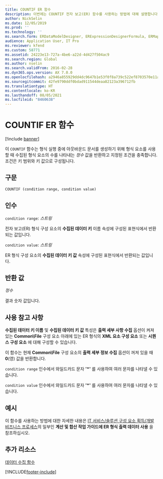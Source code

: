 ```yaml
---
title: COUNTIF ER 함수
description: 이번에는 COUNTIF 전자 보고(ER) 함수를 사용하는 방법에 대해 설명합니다.
author: NickSelin
ms.date: 12/05/2019
ms.prod: ''
ms.technology: ''
ms.search.form: ERDataModelDesigner, ERExpressionDesignerFormula, ERMappedFormatDesigner, ERModelMappingDesigner
audience: Application User, IT Pro
ms.reviewer: kfend
ms.custom: 58771
ms.assetid: 24223e13-727a-4be6-a22d-4d427f504ac9
ms.search.region: Global
ms.author: nselin
ms.search.validFrom: 2016-02-28
ms.dyn365.ops.version: AX 7.0.0
ms.openlocfilehash: a2946a855929dd4dc9647b1e53f0f8a739c522ef8703570e11a4b43636be77dd
ms.sourcegitcommit: 42fe9790ddf0bdad911544deaa82123a396712fb
ms.translationtype: HT
ms.contentlocale: ko-KR
ms.lasthandoff: 08/05/2021
ms.locfileid: "8460638"
---
```

# <a name="countif-er-function"></a>COUNTIF ER 함수

[!include [banner](../includes/banner.md)]

이 `COUNTIF` 함수는 형식 실행 중에 아웃바운드 문서를 생성하기 위해 형식 요소를 사용할 때 수집된 형식 요소의 수를 나타내는 *정수* 값을 반환하고 지정된 조건을 충족합니다. 조건은 키 범위와 키 값으로 구성됩니다.

## <a name="syntax"></a>구문

```vb
COUNTIF (condition range, condition value)
```

## <a name="arguments"></a>인수

`condition range`: *스트링*

전자 보고(ER) 형식 구성 요소의 **수집된 데이터 키** 이름 속성에 구성된 표현식에서 반환되는 값입니다.

`condition value`: *스트링*

ER 형식 구성 요소의 **수집된 데이터 키 값** 속성에 구성된 표현식에서 반환되는 값입니다.

## <a name="return-values"></a>반환 값

*정수*

결과 숫자 값입니다.

## <a name="usage-notes"></a>사용 참고 사항

**수집된 데이터 키 이름** 및 **수집된 데이터 키 값** 특성은 **출력 세부 사항 수집** 옵션이 켜져 있는 **Common\\File** 구성 요소 아래에 있는 ER 형식의 **XML 요소 구성 요소** 또는 **시퀀스 구성 요소** 에 대해 구성할 수 있습니다.

이 함수는 현재 **Common\\File** 구성 요소의 **출력 세부 정보 수집** 옵션이 꺼져 있을 때 **0**(영) 값을 반환합니다.

`condition range` 인수에서 와일드카드 문자 **'\*'** 를 사용하여 여러 문자를 나타낼 수 있습니다.

`condition value` 인수에서 와일드카드 문자 **'\*'** 를 사용하여 여러 문자를 나타낼 수 있습니다.

## <a name="example"></a>예시

이 함수를 사용하는 방법에 대한 자세한 내용은 [IT 서비스/솔루션 구성 요소 획득/개발 비즈니스 프로세스](tasks/er-format-counting-summing-1.md)의 일부인 **계산 및 합산 작업 가이드에 ER 형식 출력 데이터 사용** 을 참조하십시오.

## <a name="additional-resources"></a>추가 리소스

[데이터 수집 함수](er-functions-category-data-collection.md)


[!INCLUDE[footer-include](../../../includes/footer-banner.md)]